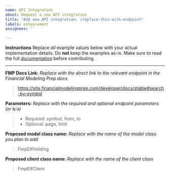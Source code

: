 ```yaml
---
name: API Integration
about: Request a new API integration
title: "Add new API integration: /replace-this-with-endpoint"
labels: enhancement
assignees: ''

---
```


**Instructions**
Replace *all* example values below with your actual implementation details. Do **not** keep the examples as-is. Make
sure to read the full [documentation](https://github.com/sorndotdev/fmp4j/tree/master/docs) before contributing.

---

**FMP Docs Link:**
*Replace with the direct link to the relevant endpoint in the Financial Modeling Prep docs*

> https://site.financialmodelingprep.com/developer/docs/stable#search-by-symbol

**Parameters:**
*Replace with the required and optional endpoint parameters (or `N/A`)*

> - Required: symbol, from, to
> - Optional: page, limit


**Proposed model class name:**
*Replace with the name of the model class you plan to add*

> FmpEtfHolding

**Proposed client class name:**
*Replace with the name of the client class*

> FmpEtfClient

